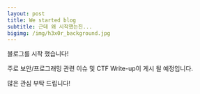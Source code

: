 ```yaml
---
layout: post
title: We started blog
subtitle: 근데 왜 시작했는진...
bigimg: /img/h3x0r_background.jpg
---
```


블로그를 시작 했습니다!

주로 보안/프로그래밍 관련 이슈 및 CTF Write-up이 게시 될 예정입니다.

많은 관심 부탁 드립니다!
